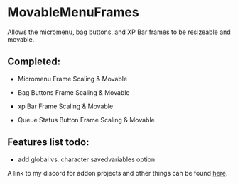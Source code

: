 # MovableMenuFrames
Allows the micromenu, bag buttons, and XP Bar frames to be resizeable and movable.

## Completed:

- Micromenu Frame Scaling & Movable

- Bag Buttons Frame Scaling & Movable

- xp Bar Frame Scaling & Movable

- Queue Status Button Frame Scaling & Movable

## Features list todo:

- add global vs. character savedvariables option


A link to my discord for addon projects and other things can be found [here](https://discord.gg/tA4rrmjPp8).
